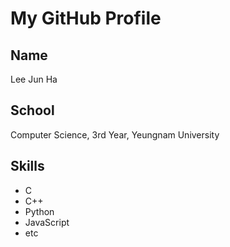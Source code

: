 # My GitHub Profile

## Name
Lee Jun Ha

## School
Computer Science, 3rd Year, Yeungnam University

## Skills
- C
- C++
- Python
- JavaScript
- etc
